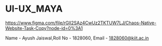 # UI-UX_MAYA

https://www.figma.com/file/rGlI2SAz4CwUz2TKTUW7LJ/Chaos-Native-Website-Task-Copy?node-id=0%3A1

Name - Ayush Jaiswal,Roll No - 1828060, Email - 1828060@kiit.ac.in

